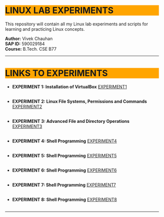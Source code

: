 # <h1 style="background-color: orange;"> LINUX LAB EXPERIMENTS</h1>

This repository will contain all my Linux lab experiments and scripts for learning and practicing Linux concepts.

**Author:** Vivek Chauhan  
**SAP ID:** 590029184  
**Course:** B.Tech. CSE B77

---------------------------------------------------------------------------

## <h1 style="background-color: orange;"> LINKS TO EXPERIMENTS</h1>

 - **EXPERIMENT 1: Installation of VirtualBox** 
  [EXPERIMENT1](EXP1/EXPEERIMENT1.md) <br><br>

 - **EXPERIMENT 2: Linux File Systems, Permissions and Commands** 
  [EXPERIMENT2](EXP2/EXPERIMENT2.md)  <br><br>

  - **EXPERIMENT 3: Advanced File and Directory Operations** 
  [EXPERIMENT3](EXP3/EXPERIMENT3.md)  <br><br>

  - **EXPERIMENT 4: Shell Programming** 
  [EXPERIMENT4](EXP4/EXPERIMENT4.md)  <br><br>

  - **EXPERIMENT 5: Shell Programming** 
  [EXPERIMENT5](EXP5/EXPERIMENT5.md)  <br><br>

  - **EXPERIMENT 6: Shell Programming** 
  [EXPERIMENT6](EXP6/EXPERIMENT6.md) <br><br>

  - **EXPERIMENT 7: Shell Programming** 
  [EXPERIMENT7](EXP7/EXPERIMENT7.md) <br><br>

  - **EXPERIMENT 8: Shell Programming** 
  [EXPERIMENT8](EXP8/EXPERIMENT8.md) <br><br>


---------------------------------------------------------------------------
